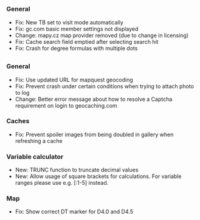 ##

### General
- Fix: New TB set to visit mode automatically
- Fix: gc.com basic member settings not displayed
- Change: mapy.cz map provider removed (due to change in licensing)
- Fix: Cache search field emptied after selecting search hit
- Fix: Crash for degree formulas with multiple dots

##

### General
- Fix: Use updated URL for mapquest geocoding
- Fix: Prevent crash under certain conditions when trying to attach photo to log
- Change: Better error message about how to resolve a Captcha requirement on login to geocaching.com

### Caches
- Fix: Prevent spoiler images from being doubled in gallery when refreshing a cache

### Variable calculator
- New: TRUNC function to truncate decimal values
- New: Allow usage of square brackets for calculations. For variable ranges please use e.g. \[:1-5\] instead.

### Map
- Fix: Show correct DT marker for D4.0 and D4.5
